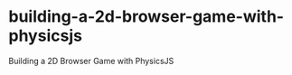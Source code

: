 building-a-2d-browser-game-with-physicsjs
=========================================

Building a 2D Browser Game with PhysicsJS
